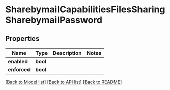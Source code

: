 # SharebymailCapabilitiesFilesSharingSharebymailPassword

## Properties

Name | Type | Description | Notes
------------ | ------------- | ------------- | -------------
**enabled** | **bool** |  | 
**enforced** | **bool** |  | 

[[Back to Model list]](../README.md#documentation-for-models) [[Back to API list]](../README.md#documentation-for-api-endpoints) [[Back to README]](../README.md)


